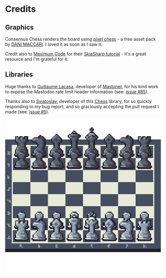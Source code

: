 # Credits

## Graphics

Consensus Chess renders the board using [pixel chess](https://dani-maccari.itch.io/pixel-chess) - a free asset pack by [DANI MACCARI](https://dani-maccari.itch.io/). I loved it as soon as I saw it.

Credit also to [Maximum Code](https://www.youtube.com/@MaximumCode) for their [SkiaSharp tutorial](https://www.youtube.com/watch?v=5iJCUIdEBRE) - it's a great resource and I'm grateful for it.

## Libraries

Huge thanks to [Guillaume Lacasa](https://github.com/glacasa), developer of [Mastonet](https://github.com/glacasa/Mastonet), for his kind work to expose the Mastodon rate limit header information (see: [issue #85](https://github.com/glacasa/Mastonet/issues/85)).

Thanks also to [Sviatoslav](https://github.com/Geras1mleo), developer of this [Chess](https://github.com/Geras1mleo/Chess) library, for so quickly responding to my bug report, and so graciously accepting the pull request I made (see: [issue #5](https://github.com/Geras1mleo/Chess/issues/5)).

![a board rendered using the pixel chess asset pack](images/pixelchess-board.png "a board rendered using the pixel chess asset pack")
